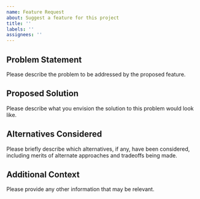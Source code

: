 ```yaml
---
name: Feature Request
about: Suggest a feature for this project
title: ''
labels: ''
assignees: ''
---
```


## Problem Statement

Please describe the problem to be addressed by the proposed feature.

## Proposed Solution

Please describe what you envision the solution to this problem would look like.

## Alternatives Considered

Please briefly describe which alternatives, if any, have been considered, including merits of alternate approaches and
tradeoffs being made.

## Additional Context

Please provide any other information that may be relevant.
